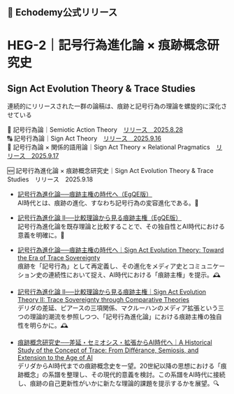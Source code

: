 ## 📜 Echodemy公式リリース

# HEG-2｜記号行為進化論 × 痕跡概念研究史
## Sign Act Evolution Theory & Trace Studies

連続的にリリースされた一群の論稿は、痕跡と記号行為の理論を螺旋的に深化させている

🔡 記号行為論｜Semiotic Action Theory　[リリース　2025.8.28](https://camp-us.net/SAT.html)  
🔠 記号行為論｜Sign Act Theory　[リリース　2025.9.16](https://camp-us.net/SAT-2.html)  
🔣 記号行為論 × 関係的語用論｜Sign Act Theory × Relational Pragmatics　[リリース　2025.9.17](https://camp-us.net/SATy.html)  

🆕 記号行為進化論 × 痕跡概念研究史｜Sign Act Evolution Theory & Trace Studies　リリース　2025.9.18  

- [記号行為進化論──痕跡主権の時代へ（EgQE版）](./articles/HEG-2_SAET_egqe)  
  AI時代とは、痕跡の進化、すなわち記号行為の変容進化である。📘  
- [記号行為進化論 II──比較理論から見る痕跡主権（EgQE版）](./articles/HEG-2_SAET-2_egqe)  
  記号行為進化論を既存理論と比較することで、その独自性とAI時代における意義を明確に。📘  

- [記号行為進化論──痕跡主権の時代へ｜Sign Act Evolution Theory: Toward the Era of Trace Sovereignty](./articles/HEG-2_SAET)  
  痕跡を「記号行為」として再定義し、その進化をメディア史とコミュニケーション史の連続性において捉え、AI時代における「痕跡主権」を提示。🕰️  

- [記号行為進化論 II──比較理論から見る痕跡主権｜Sign Act Evolution Theory II: Trace Sovereignty through Comparative Theories](./articles/HEG-2_SAET-2)  
  デリダの差延、ピアースの三項関係、マクルーハンのメディア拡張という三つの理論的潮流を参照しつつ、「記号行為進化論」における痕跡主権の独自性を明らかに。🕰️  

- [痕跡概念研究史──差延・セミオシス・拡張からAI時代へ｜A Historical Study of the Concept of Trace: From Différance, Semiosis, and Extension to the Age of AI](./articles/HEG-2_HSoCT-2)  
  デリダからAI時代までの痕跡概念史を一望。20世紀以降の思想における「痕跡概念」の系譜を整理し、その現代的意義を検討。この系譜をAI時代に接続し、痕跡の自己更新性がいかに新たな理論的課題を提示するかを展望。🔍    
